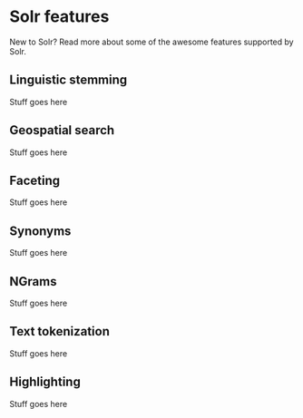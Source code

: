 # Solr features

New to Solr? Read more about some of the awesome features supported by Solr.

## Linguistic stemming

Stuff goes here

## Geospatial search

Stuff goes here

## Faceting

Stuff goes here

## Synonyms

Stuff goes here

## NGrams

Stuff goes here

## Text tokenization

Stuff goes here

## Highlighting

Stuff goes here
